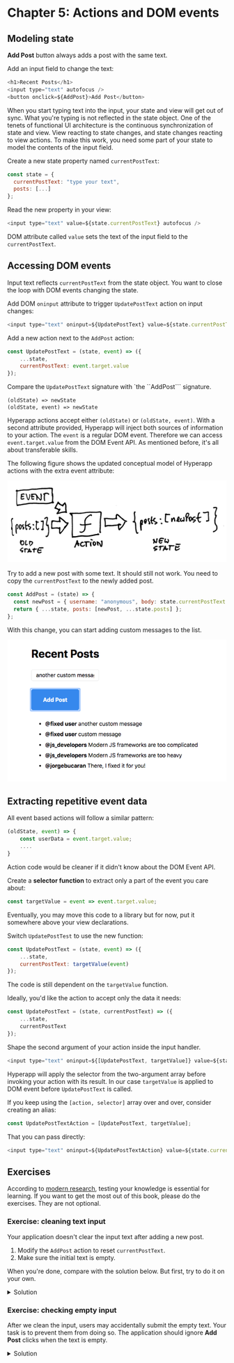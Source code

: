 # Chapter 5: Actions and DOM events

## Modeling state

**Add Post** button always adds a post with the same text. 

Add an input field to change the text:
```js
<h1>Recent Posts</h1>
<input type="text" autofocus />
<button onclick=${AddPost}>Add Post</button>
```

When you start typing text into the input, your state and view will get out of sync. What you're typing is not
reflected in the state object.
One of the tenets of functional UI architecture is the continuous synchronization of state and view. 
View reacting to state changes, and state changes reacting to view actions. 
To make this work, you need some part of your state to model the contents of the input field. 

Create a new state property named ```currentPostText```:
```js
const state = {
  currentPostText: "type your text",
  posts: [...]
};
```
Read the new property in your view:
```js
<input type="text" value=${state.currentPostText} autofocus />
```
DOM attribute called ```value``` sets the text of the input field to the ```currentPostText```.

## Accessing DOM events

Input text reflects ```currentPostText``` from the state object. You want to close the loop with DOM events changing the state.

Add DOM ```oninput``` attribute to trigger ```UpdatePostText``` action on input changes:
```js
<input type="text" oninput=${UpdatePostText} value=${state.currentPostText} autofocus />
```

Add a new action next to the ```AddPost``` action:
```js
const UpdatePostText = (state, event) => ({
    ...state,
    currentPostText: event.target.value
});
```
Compare the ```UpdatePostText``` signature with `the ``AddPost``` signature.

```
(oldState) => newState
(oldState, event) => newState
```
Hyperapp actions accept either ```(oldState)``` or ```(oldState, event)```. 
With a second attribute provided, Hyperapp will inject both sources of information to your action.
The ```event``` is a regular DOM event. Therefore we can access ```event.target.value``` from the DOM Event API. 
As mentioned before, it's all about transferable skills. 

The following figure shows the updated conceptual model of Hyperapp actions with the extra event attribute:

![Figure: Action is a pure function of state and event](images/action-with-event.jpg)

Try to add a new post with some text. It should still not work. You need to copy the ```currentPostText``` to the newly added post.

```js
const AddPost = (state) => {
  const newPost = { username: "anonymous", body: state.currentPostText };
  return { ...state, posts: [newPost, ...state.posts] };
};
```

With this change, you can start adding custom messages to the list.

![Figure: Adding custom messages to the list](images/custom-messages.png)

## Extracting repetitive event data

All event based actions will follow a similar pattern:
```js
(oldState, event) => {
    const userData = event.target.value;
    ....
}
```
Action code would be cleaner if it didn't know about the DOM Event API.

Create a **selector function** to extract only a part of the event you care about:
```js
const targetValue = event => event.target.value;
```
Eventually, you may move this code to a library but for now, put it somewhere above your view declarations.

Switch ```UpdatePostTest``` to use the new function:
```js
const UpdatePostText = (state, event) => ({
    ...state,
    currentPostText: targetValue(event)
});
```
The code is still dependent on the ```targetValue``` function.

Ideally, you'd like the action to accept only the data it needs:
```js
const UpdatePostText = (state, currentPostText) => ({
    ...state,
    currentPostText
});
```
Shape the second argument of your action inside the input handler. 
```js
<input type="text" oninput=${[UpdatePostText, targetValue]} value=${state.currentPostText} autofocus />
```
Hyperapp will apply the selector from the two-argument array before invoking your action with its result.
In our case ```targetValue``` is applied to DOM event before ```UpdatePostText``` is called.

If you keep using the ```[action, selector]``` array over and over, consider creating an alias:
```js
const UpdatePostTextAction = [UpdatePostText, targetValue];
```
That you can pass directly:
```js
<input type="text" oninput=${UpdatePostTextAction} value=${state.currentPostText} autofocus />
```

## Exercises



According to [modern research](https://en.wikipedia.org/wiki/Desirable_difficulty), testing your knowledge is essential for learning. 
If you want to get the most out of this book, please do the exercises. They are not optional.

### Exercise: cleaning text input

Your application doesn't clear the input text after adding a new post.
1. Modify the ```AddPost``` action to reset ```currentPostText```. 
2. Make sure the initial text is empty.

When you're done, compare with the solution below.
But first, try to do it on your own. 

<details>
    <summary id="cleaning_text_input">Solution</summary>

```js
const AddPost = (state) => {
  const newPost = { username: "anonymous", body: state.currentPostText };
  return { ...state, currentPostText: "", posts: [newPost, ...state.posts] };
};
```

</details>

### Exercise: checking empty input

After we clean the input, users may accidentally submit the empty text. Your task is to prevent them from doing so.
The application should ignore **Add Post** clicks when the text is empty.

<details>
    <summary id="checking_empty_input">Solution</summary>

```js
const AddPost = (state) => {
  if(state.currentPostText.trim()) {
      const newPost = { username: "anonymous", body: state.currentPostText };
      return { ...state, currentPostText: "", posts: [newPost, ...state.posts] };
  }  else {
      return state;
  }
};
```

</details>
